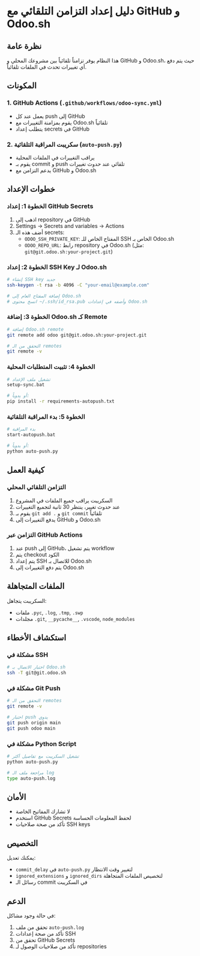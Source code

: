 # دليل إعداد التزامن التلقائي مع GitHub و Odoo.sh

## نظرة عامة
هذا النظام يوفر تزامناً تلقائياً بين مشروعك المحلي و GitHub و Odoo.sh، حيث يتم دفع أي تغييرات تحدث في الملفات تلقائياً.

## المكونات

### 1. GitHub Actions (`.github/workflows/odoo-sync.yml`)
- يعمل عند كل push إلى GitHub
- يقوم بمزامنة التغييرات مع Odoo.sh تلقائياً
- يتطلب إعداد secrets في GitHub

### 2. سكريبت المراقبة التلقائية (`auto-push.py`)
- يراقب التغييرات في الملفات المحلية
- يقوم بـ commit و push تلقائي عند حدوث تغييرات
- يدعم التزامن مع GitHub و Odoo.sh

## خطوات الإعداد

### الخطوة 1: إعداد GitHub Secrets
1. اذهب إلى repository في GitHub
2. Settings → Secrets and variables → Actions
3. أضف هذه الـ secrets:
   - `ODOO_SSH_PRIVATE_KEY`: المفتاح الخاص للـ SSH الخاص بـ Odoo.sh
   - `ODOO_REPO_URL`: رابط repository في Odoo.sh (مثل: `git@git.odoo.sh:your-project.git`)

### الخطوة 2: إعداد SSH Key لـ Odoo.sh
```bash
# إنشاء SSH key جديد
ssh-keygen -t rsa -b 4096 -C "your-email@example.com"

# إضافة المفتاح العام إلى Odoo.sh
# انسخ محتوى ~/.ssh/id_rsa.pub وأضفه في إعدادات Odoo.sh
```

### الخطوة 3: إضافة Odoo.sh كـ Remote
```bash
# إضافة Odoo.sh remote
git remote add odoo git@git.odoo.sh:your-project.git

# التحقق من الـ remotes
git remote -v
```

### الخطوة 4: تثبيت المتطلبات المحلية
```bash
# تشغيل ملف الإعداد
setup-sync.bat

# أو يدوياً:
pip install -r requirements-autopush.txt
```

### الخطوة 5: بدء المراقبة التلقائية
```bash
# بدء المراقبة
start-autopush.bat

# أو يدوياً:
python auto-push.py
```

## كيفية العمل

### التزامن التلقائي المحلي
1. السكريبت يراقب جميع الملفات في المشروع
2. عند حدوث تغيير، ينتظر 30 ثانية لتجميع التغييرات
3. يقوم بـ `git add .` و `git commit` تلقائياً
4. يدفع التغييرات إلى GitHub و Odoo.sh

### التزامن عبر GitHub Actions
1. عند push إلى GitHub، يتم تشغيل workflow
2. يتم checkout الكود
3. يتم إعداد SSH للاتصال بـ Odoo.sh
4. يتم دفع التغييرات إلى Odoo.sh

## الملفات المتجاهلة
السكريبت يتجاهل:
- ملفات `.pyc`, `.log`, `.tmp`, `.swp`
- مجلدات `.git`, `__pycache__`, `.vscode`, `node_modules`

## استكشاف الأخطاء

### مشكلة في SSH
```bash
# اختبار الاتصال بـ Odoo.sh
ssh -T git@git.odoo.sh
```

### مشكلة في Git Push
```bash
# التحقق من الـ remotes
git remote -v

# اختبار push يدوي
git push origin main
git push odoo main
```

### مشكلة في Python Script
```bash
# تشغيل السكريبت مع تفاصيل أكثر
python auto-push.py

# مراجعة ملف الـ log
type auto-push.log
```

## الأمان
- لا تشارك المفاتيح الخاصة
- استخدم GitHub Secrets لحفظ المعلومات الحساسة
- تأكد من صحة صلاحيات SSH keys

## التخصيص
يمكنك تعديل:
- `commit_delay` في `auto-push.py` لتغيير وقت الانتظار
- `ignored_extensions` و `ignored_dirs` لتخصيص الملفات المتجاهلة
- رسائل الـ commit في السكريبت

## الدعم
في حالة وجود مشاكل:
1. تحقق من ملف `auto-push.log`
2. تأكد من صحة إعدادات SSH
3. تحقق من GitHub Secrets
4. تأكد من صلاحيات الوصول لـ repositories